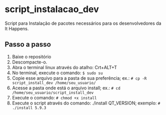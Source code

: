 # script_instalacao_dev

Script para Instalação de pacotes necessários para os desenvolvedores da It Happens.

## Passo a passo

1. Baixe o repositório
2. Descompacte-o.
3. Abra o terminal linux através do atalho: Crt+ALT+T
4. No terminal, execute o comando: `$ sudo su`
5. Copie esse arquivo para a pasta de sua preferência; ex.: `# cp -R script_install_dev /home/seu_usuario/`
6. Acesse a pasta onde está o arquivo install; ex.: `# cd /home/seu_usuario/script_install_dev`
7. Execute o comando: `# chmod +x install`
8. Execute o script através do comando: ./install QT_VERSION; exemplo: `# ./install 5.9.3`